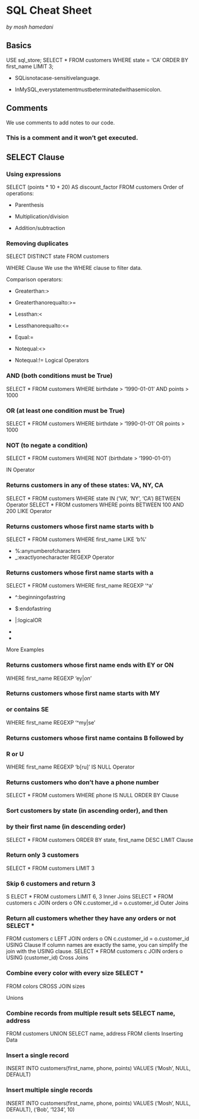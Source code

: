 # SQL Cheat Sheet

*by mosh hamedani*

## Basics
USE sql_store;
SELECT *
FROM customers  WHERE state = ‘CA’ ORDER BY first_name LIMIT 3;

- SQLisnotacase-sensitivelanguage.

- InMySQL,everystatementmustbeterminatedwithasemicolon.

## Comments

We use comments to add notes to our code.

### This is a comment and it won’t get executed.


## SELECT Clause

### Using expressions

SELECT (points * 10 + 20) AS discount_factor FROM customers
Order of operations:

- Parenthesis

- Multiplication/division 
- Addition/subtraction


### Removing duplicates

SELECT DISTINCT state FROM customers 

 WHERE Clause
We use the WHERE clause to filter data.

Comparison operators:

- Greaterthan:>

- Greaterthanorequalto:>= 
- Lessthan:<

- Lessthanorequalto:<=

- Equal:=

- Notequal:<>

- Notequal:!=
Logical Operators


### AND (both conditions must be True) 

SELECT *
FROM customers 
WHERE birthdate > ‘1990-01-01’ AND points > 1000 

### OR (at least one condition must be True) 

SELECT *
FROM customers 
WHERE birthdate > ‘1990-01-01’ OR points > 1000  

### NOT (to negate a condition) 

SELECT *
FROM customers 
WHERE NOT (birthdate > ‘1990-01-01’)

 IN Operator

### Returns customers in any of these states: VA, NY, CA

SELECT *
FROM customers 
WHERE state IN (‘VA’, ‘NY’, ‘CA’)
BETWEEN Operator
SELECT *
FROM customers 
WHERE points BETWEEN 100 AND 200
LIKE Operator

### Returns customers whose first name starts with b 

SELECT *
FROM customers 
WHERE first_name LIKE ‘b%’

- %:anynumberofcharacters 
- _:exactlyonecharacter
REGEXP Operator

### Returns customers whose first name starts with a 

SELECT *
FROM customers 
WHERE first_name REGEXP ‘^a’

- ^:beginningofastring

- $:endofastring

- |:logicalOR

- [abc]:matchanysinglecharacters 
- [a-d]:anycharactersfromatod

 More Examples 

### Returns customers whose first name ends with EY or ON 

WHERE first_name REGEXP ‘ey$|on$’

### Returns customers whose first name starts with MY  

### or contains SE

WHERE first_name REGEXP ‘^my|se’

### Returns customers whose first name contains B followed by  

### R or U

WHERE first_name REGEXP ‘b[ru]’
IS NULL Operator

### Returns customers who don’t have a phone number 

SELECT *
FROM customers  WHERE phone IS NULL
ORDER BY Clause

### Sort customers by state (in ascending order), and then  

### by their first name (in descending order) 

SELECT *
FROM customers 
ORDER BY state, first_name DESC
LIMIT Clause

### Return only 3 customers 

SELECT *
FROM customers  LIMIT 3

 
 ### Skip 6 customers and return 3
S
ELECT *
FROM customers  LIMIT 6, 3
Inner Joins
SELECT *
FROM customers c JOIN orders o 
   ON c.customer_id = o.customer_id
Outer Joins

### Return all customers whether they have any orders or not SELECT *

FROM customers c
LEFT JOIN orders o 
   ON c.customer_id = o.customer_id
USING Clause
If column names are exactly the same, you can simplify the join with the USING clause.
SELECT *
FROM customers c JOIN orders o 
   USING (customer_id)
Cross Joins

### Combine every color with every size SELECT *

FROM colors 
CROSS JOIN sizes

Unions

### Combine records from multiple result sets SELECT name, address

FROM customers 
UNION
SELECT name, address FROM clients 
Inserting Data

### Insert a single record

INSERT INTO customers(first_name, phone, points) VALUES (‘Mosh’, NULL, DEFAULT)

### Insert multiple single records

INSERT INTO customers(first_name, phone, points) VALUES 
(‘Mosh’, NULL, DEFAULT),
(‘Bob’, ‘1234’, 10) 
